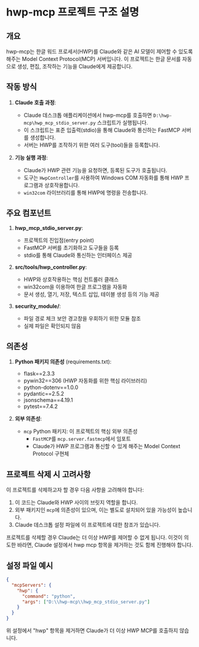 # hwp-mcp 프로젝트 구조 설명

## 개요

hwp-mcp는 한글 워드 프로세서(HWP)를 Claude와 같은 AI 모델이 제어할 수 있도록 해주는 Model Context Protocol(MCP) 서버입니다. 이 프로젝트는 한글 문서를 자동으로 생성, 편집, 조작하는 기능을 Claude에게 제공합니다.

## 작동 방식

1. **Claude 호출 과정**:
   - Claude 데스크톱 애플리케이션에서 hwp-mcp를 호출하면 `D:\hwp-mcp\hwp_mcp_stdio_server.py` 스크립트가 실행됩니다.
   - 이 스크립트는 표준 입출력(stdio)을 통해 Claude와 통신하는 FastMCP 서버를 생성합니다.
   - 서버는 HWP를 조작하기 위한 여러 도구(tool)들을 등록합니다.

2. **기능 실행 과정**:
   - Claude가 HWP 관련 기능을 요청하면, 등록된 도구가 호출됩니다.
   - 도구는 `HwpController`를 사용하여 Windows COM 자동화를 통해 HWP 프로그램과 상호작용합니다.
   - `win32com` 라이브러리를 통해 HWP에 명령을 전송합니다.

## 주요 컴포넌트

1. **hwp_mcp_stdio_server.py**:
   - 프로젝트의 진입점(entry point)
   - FastMCP 서버를 초기화하고 도구들을 등록
   - stdio를 통해 Claude와 통신하는 인터페이스 제공

2. **src/tools/hwp_controller.py**:
   - HWP와 상호작용하는 핵심 컨트롤러 클래스
   - win32com을 이용하여 한글 프로그램을 자동화
   - 문서 생성, 열기, 저장, 텍스트 삽입, 테이블 생성 등의 기능 제공

3. **security_module/**:
   - 파일 경로 체크 보안 경고창을 우회하기 위한 모듈 참조
   - 실제 파일은 확인되지 않음

## 의존성

1. **Python 패키지 의존성** (requirements.txt):
   - flask==2.3.3
   - pywin32==306 (HWP 자동화를 위한 핵심 라이브러리)
   - python-dotenv==1.0.0
   - pydantic==2.5.2
   - jsonschema==4.19.1
   - pytest==7.4.2

2. **외부 의존성**:
   - `mcp` Python 패키지: 이 프로젝트의 핵심 외부 의존성
     - `FastMCP`를 `mcp.server.fastmcp`에서 임포트
     - Claude가 HWP 프로그램과 통신할 수 있게 해주는 Model Context Protocol 구현체

## 프로젝트 삭제 시 고려사항

이 프로젝트를 삭제하고자 할 경우 다음 사항을 고려해야 합니다:

1. 이 코드는 Claude와 HWP 사이의 브릿지 역할을 합니다.
2. 외부 패키지인 `mcp`에 의존성이 있으며, 이는 별도로 설치되어 있을 가능성이 높습니다.
3. Claude 데스크톱 설정 파일에 이 프로젝트에 대한 참조가 있습니다.

프로젝트를 삭제할 경우 Claude는 더 이상 HWP를 제어할 수 없게 됩니다. 이것이 의도한 바라면, Claude 설정에서 hwp mcp 항목을 제거하는 것도 함께 진행해야 합니다.

## 설정 파일 예시

```json
{
  "mcpServers": {
    "hwp": {
      "command": "python",
      "args": ["D:\\hwp-mcp\\hwp_mcp_stdio_server.py"]
    }
  }
}
```

위 설정에서 "hwp" 항목을 제거하면 Claude가 더 이상 HWP MCP를 호출하지 않습니다. 